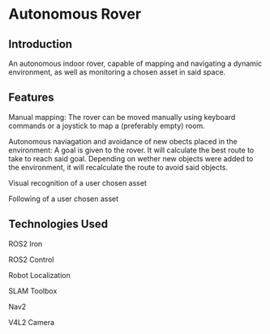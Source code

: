 # Autonomous Rover
## Introduction
An autonomous indoor rover, capable of mapping and navigating a dynamic environment, as well as monitoring a chosen asset in said space.

## Features
Manual mapping: The rover can be moved manually using keyboard commands or a joystick to map a (preferably empty) room.

Autonomous naviagation and avoidance of new obects placed in the environment: A goal is given to the rover. It will calculate the best route to take to reach said goal. Depending on wether new objects were added to the environment, it will recalculate the route to avoid said objects. 

Visual recognition of a user chosen asset

Following of a user chosen asset

## Technologies Used
ROS2 Iron

ROS2 Control

Robot Localization

SLAM Toolbox

Nav2

V4L2 Camera

